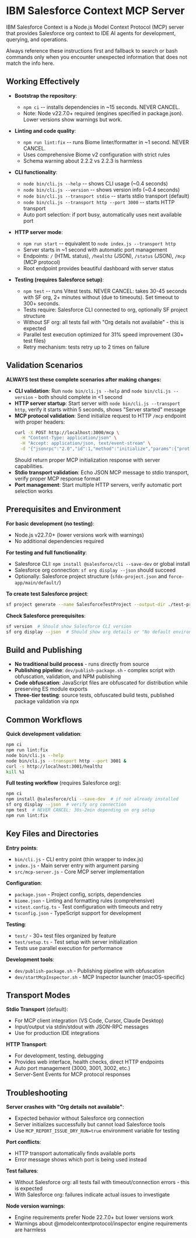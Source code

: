 # IBM Salesforce Context MCP Server

IBM Salesforce Context is a Node.js Model Context Protocol (MCP) server that provides Salesforce org context to IDE AI agents for development, querying, and operations.

Always reference these instructions first and fallback to search or bash commands only when you encounter unexpected information that does not match the info here.

## Working Effectively

- **Bootstrap the repository**:
  - `npm ci` -- installs dependencies in ~15 seconds. NEVER CANCEL.
  - Note: Node v22.7.0+ required (engines specified in package.json). Lower versions show warnings but work.

- **Linting and code quality**:
  - `npm run lint:fix` -- runs Biome linter/formatter in ~1 second. NEVER CANCEL.
  - Uses comprehensive Biome v2 configuration with strict rules
  - Schema warning about 2.2.2 vs 2.2.3 is harmless

- **CLI functionality**:
  - `node bin/cli.js --help` -- shows CLI usage (~0.4 seconds)
  - `node bin/cli.js --version` -- shows version info (~0.4 seconds)
  - `node bin/cli.js --transport stdio` -- starts stdio transport (default)
  - `node bin/cli.js --transport http --port 3000` -- starts HTTP transport
  - Auto port selection: if port busy, automatically uses next available port

- **HTTP server mode**:
  - `npm run start` -- equivalent to `node index.js --transport http`
  - Server starts in ~1 second with automatic port management
  - Endpoints: `/` (HTML status), `/healthz` (JSON), `/status` (JSON), `/mcp` (MCP protocol)
  - Root endpoint provides beautiful dashboard with server status

- **Testing (requires Salesforce setup)**:
  - `npm test` -- runs Vitest tests. NEVER CANCEL: takes 30-45 seconds with SF org, 2+ minutes without (due to timeouts). Set timeout to 300+ seconds.
  - Tests require: Salesforce CLI connected to org, optionally SF project structure
  - Without SF org: all tests fail with "Org details not available" - this is expected
  - Parallel test execution optimized for 31% speed improvement (30+ test files)
  - Retry mechanism: tests retry up to 2 times on failure

## Validation Scenarios

**ALWAYS test these complete scenarios after making changes:**

- **CLI validation**: Run `node bin/cli.js --help` and `node bin/cli.js --version` - both should complete in <1 second
- **HTTP server startup**: Start server with `node bin/cli.js --transport http`, verify it starts within 5 seconds, shows "Server started" message
- **MCP protocol validation**: Send initialize request to HTTP `/mcp` endpoint with proper headers:
  ```bash
  curl -X POST http://localhost:3000/mcp \
    -H "Content-Type: application/json" \
    -H "Accept: application/json, text/event-stream" \
    -d '{"jsonrpc":"2.0","id":1,"method":"initialize","params":{"protocolVersion":"2025-06-18","capabilities":{},"clientInfo":{"name":"test","version":"1.0.0"}}}'
  ```
  Should return proper MCP initialization response with server capabilities.
- **Stdio transport validation**: Echo JSON MCP message to stdio transport, verify proper MCP response format
- **Port management**: Start multiple HTTP servers, verify automatic port selection works

## Prerequisites and Environment

**For basic development (no testing)**:
- Node.js v22.7.0+ (lower versions work with warnings)
- No additional dependencies required

**For testing and full functionality**:
- Salesforce CLI: `npm install @salesforce/cli --save-dev` or global install
- Salesforce org connection: `sf org display --json` should succeed
- Optionally: Salesforce project structure (`sfdx-project.json` and `force-app/main/default/`)

**To create test Salesforce project**:
```bash
sf project generate --name SalesforceTestProject --output-dir ./test-project
```

**Check Salesforce prerequisites**:
```bash
sf version  # Should show Salesforce CLI version
sf org display --json  # Should show org details or "No default environment" error
```

## Build and Publishing

- **No traditional build process** - runs directly from source
- **Publishing pipeline**: `dev/publish-package.sh` - complex script with obfuscation, validation, and NPM publishing
- **Code obfuscation**: JavaScript files are obfuscated for distribution while preserving ES module exports
- **Three-tier testing**: source tests, obfuscated build tests, published package validation via npx

## Common Workflows

**Quick development validation**:
```bash
npm ci
npm run lint:fix
node bin/cli.js --help
node bin/cli.js --transport http --port 3001 &
curl -s http://localhost:3001/healthz
kill %1
```

**Full testing workflow** (requires Salesforce org):
```bash
npm ci
npm install @salesforce/cli --save-dev  # if not already installed
sf org display --json  # verify org connection
npm test  # NEVER CANCEL: 30s-2min depending on org setup
npm run lint:fix
```

## Key Files and Directories

**Entry points**:
- `bin/cli.js` - CLI entry point (thin wrapper to index.js)
- `index.js` - Main server entry with argument parsing
- `src/mcp-server.js` - Core MCP server implementation

**Configuration**:
- `package.json` - Project config, scripts, dependencies
- `biome.json` - Linting and formatting rules (comprehensive)
- `vitest.config.ts` - Test configuration with timeouts and retry
- `tsconfig.json` - TypeScript support for development

**Testing**:
- `test/` - 30+ test files organized by feature
- `test/setup.ts` - Test setup with server initialization
- Tests use parallel execution for performance

**Development tools**:
- `dev/publish-package.sh` - Publishing pipeline with obfuscation
- `dev/startMcpInspector.sh` - MCP Inspector launcher (macOS-specific)

## Transport Modes

**Stdio Transport** (default):
- For MCP client integration (VS Code, Cursor, Claude Desktop)
- Input/output via stdin/stdout with JSON-RPC messages
- Use for production IDE integrations

**HTTP Transport**:
- For development, testing, debugging
- Provides web interface, health checks, direct HTTP endpoints
- Auto port management (3000, 3001, 3002, etc.)
- Server-Sent Events for MCP protocol responses

## Troubleshooting

**Server crashes with "Org details not available"**:
- Expected behavior without Salesforce org connection
- Server initializes successfully but cannot load Salesforce tools
- Use `MCP_REPORT_ISSUE_DRY_RUN=true` environment variable for testing

**Port conflicts**:
- HTTP transport automatically finds available ports
- Error message shows which port is being used instead

**Test failures**:
- Without Salesforce org: all tests fail with timeout/connection errors - this is expected
- With Salesforce org: failures indicate actual issues to investigate

**Node version warnings**:
- Engine requirements prefer Node 22.7.0+ but lower versions work
- Warnings about @modelcontextprotocol/inspector engine requirements are harmless
